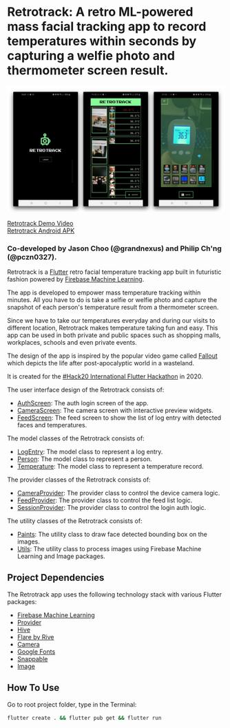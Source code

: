 # Retrotrack: A retro ML-powered mass facial tracking app to record temperatures within seconds by capturing a welfie photo and thermometer screen result.
<a href="https://youtu.be/42XTS2c7Grw" target="_blank"><img src='/screenshots/thumbnail.jpg' width='700' alt="Retrotrack Demo Video"/></a>

<a href="https://youtu.be/42XTS2c7Grw" target="_blank">Retrotrack Demo Video</a>
<br/>
<a href="https://github.com/grandnexus/retrotrack/blob/master/builds/android/retrotrack.apk" target="_blank">Retrotrack Android APK</a>

### Co-developed by Jason Choo (@grandnexus) and Philip Ch'ng (@pczn0327).

Retrotrack is a [Flutter](https://flutter.dev) retro facial temperature tracking app built in futuristic fashion powered by [Firebase Machine Learning](https://firebase.google.com/docs/ml).

The app is developed to empower mass temperature tracking within minutes. All you have to do is take a selfie or welfie photo and capture the snapshot of each person's temperature result from a thermometer screen.

Since we have to take our temperatures everyday and during our visits to different location, Retrotrack makes temperature taking fun and easy. This app can be used in both private and public spaces such as shopping malls, workplaces, schools and even private events.

The design of the app is inspired by the popular video game called [Fallout](https://fallout.bethesda.net/en/) which depicts the life after post-apocalyptic world in a wasteland.

It is created for the [#Hack20 International Flutter Hackathon](https://flutterhackathon.com) in 2020.

The user interface design of the Retrotrack consists of:
- [AuthScreen](https://github.com/grandnexus/retrotrack/blob/master/lib/ui/screens/auth_screen.dart): The auth login screen of the app.
- [CameraScreen](https://github.com/grandnexus/retrotrack/blob/master/lib/ui/screens/camera_screen.dart): The camera screen with interactive preview widgets.
- [FeedScreen](https://github.com/grandnexus/retrotrack/blob/master/lib/ui/screens/feed_screen.dart): The feed screen to show the list of log entry with detected faces and temperatures.

The model classes of the Retrotrack consists of:
- [LogEntry](https://github.com/grandnexus/retrotrack/blob/master/lib/core/models/log_entry.dart): The model class to represent a log entry.
- [Person](https://github.com/grandnexus/retrotrack/blob/master/lib/core/models/person.dart): The model class to represent a person.
- [Temperature](https://github.com/grandnexus/retrotrack/blob/master/lib/core/models/temperature.dart): The model class to represent a temperature record.

The provider classes of the Retrotrack consists of:
- [CameraProvider](https://github.com/grandnexus/retrotrack/blob/master/lib/core/providers/camera_provider.dart): The provider class to control the device camera logic.
- [FeedProvider](https://github.com/grandnexus/retrotrack/blob/master/lib/core/providers/feed_provider.dart): The provider class to control the feed list logic.
- [SessionProvider](https://github.com/grandnexus/retrotrack/blob/master/lib/core/providers/session_provider.dart): The provider class to control the login auth logic.

The utility classes of the Retrotrack consists of:
- [Paints](https://github.com/grandnexus/retrotrack/blob/master/lib/core/paints.dart): The utility class to draw face detected bounding box on the images.
- [Utils](https://github.com/grandnexus/retrotrack/blob/master/lib/core/utils.dart): The utility class to process images using Firebase Machine Learning and Image packages.

## Project Dependencies
The Retrotrack app uses the following technology stack with various Flutter packages:
- [Firebase Machine Learning](https://firebase.google.com/docs/ml)
- [Provider](https://pub.dev/packages/provider)
- [Hive](https://pub.dev/packages/hive)
- [Flare by Rive](https://pub.dev/packages/flare_flutter)
- [Camera](https://pub.dev/packages/camera)
- [Google Fonts](https://pub.dev/packages/google_fonts)
- [Snappable](https://pub.dev/packages/snappable)
- [Image](https://pub.dev/packages/image)

## How To Use

Go to root project folder, type in the Terminal:

```bash
flutter create . && flutter pub get && flutter run
```
